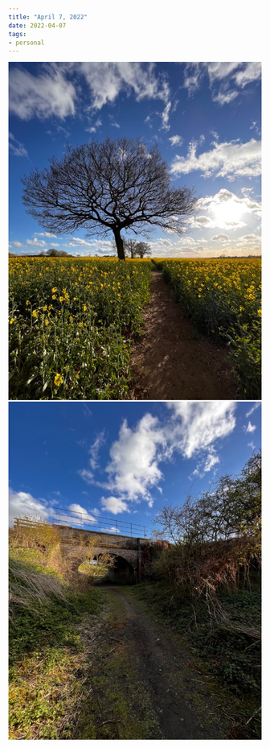 ```yaml
---
title: "April 7, 2022"
date: 2022-04-07
tags:
- personal
---
```


![Image 1](/emil/images/april7-1.jpg)
![Image 2](/emil/images/april7-2.jpg)


